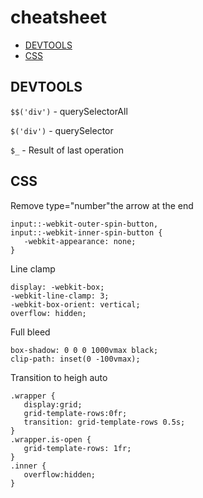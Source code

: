 # cheatsheet

* [DEVTOOLS](#devtools)
* [CSS](#css)


## DEVTOOLS

```$$('div')``` - querySelectorAll

```$('div')``` - querySelector

```$_``` - Result of last operation

## CSS
Remove type="number"the arrow at the end
```
input::-webkit-outer-spin-button,
input::-webkit-inner-spin-button {
   -webkit-appearance: none;
}
```
Line clamp
```
display: -webkit-box;
-webkit-line-clamp: 3;
-webkit-box-orient: vertical;  
overflow: hidden;
```
Full bleed
```
box-shadow: 0 0 0 1000vmax black;
clip-path: inset(0 -100vmax);
```
Transition to heigh auto
```
.wrapper {
   display:grid;
   grid-template-rows:0fr;
   transition: grid-template-rows 0.5s;
}
.wrapper.is-open {
   grid-template-rows: 1fr;
}
.inner {
   overflow:hidden;
}
```


